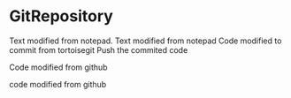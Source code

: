 GitRepository
=============

Text modified from notepad. Text modified from notepad
Code modified to commit from tortoisegit
Push the commited code

Code modified from github

code modified from github
